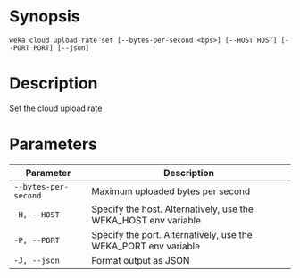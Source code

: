 # Synopsis

```weka cloud upload-rate set [--bytes-per-second <bps>] [--HOST HOST] [--PORT PORT] [--json]```

# Description

Set the cloud upload rate

# Parameters

| Parameter | Description |
| --------- | ----------- |
| `--bytes-per-second` | Maximum uploaded bytes per second |
| `-H, --HOST` | Specify the host. Alternatively, use the WEKA_HOST env variable |
| `-P, --PORT` | Specify the port. Alternatively, use the WEKA_PORT env variable |
| `-J, --json` | Format output as JSON |
